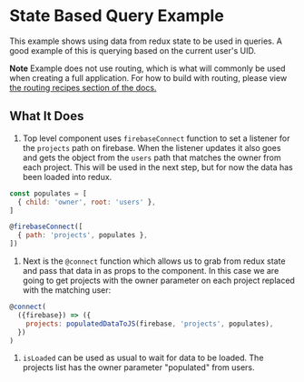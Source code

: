 # State Based Query Example

This example shows using data from redux state to be used in queries. A good example of this is querying based on the current user's UID.

**Note** Example does not use routing, which is what will commonly be used when creating a full application. For how to build with routing, please view [the routing recipes section of the docs.](/docs/recipes/routing.md/)

## What It Does

1. Top level component uses `firebaseConnect` function to set a listener for the `projects` path on firebase. When the listener updates it also goes and gets the object from the `users` path that matches the owner from each project. This will be used in the next step, but for now the data has been loaded into redux.
  ```js
  const populates = [
    { child: 'owner', root: 'users' },
  ]

  @firebaseConnect([
    { path: 'projects', populates },
  ])
  ```

1. Next is the `@connect` function which allows us to grab from redux state and pass that data in as props to the component. In this case we are going to get projects with the owner parameter on each project replaced with the matching user:

  ```js
  @connect(
    ({firebase}) => ({
      projects: populatedDataToJS(firebase, 'projects', populates),
    })
  )
  ```

1. `isLoaded` can be used as usual to wait for data to be loaded. The projects list has the owner parameter "populated" from users.
